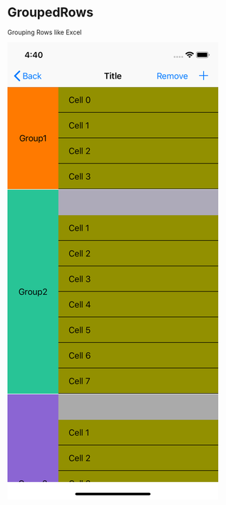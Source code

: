 # GroupedRows
Grouping Rows like Excel

![alt screenshot](https://github.com/myunggu/GroupedRows/blob/master/GroupedRows/screenshot.png)
